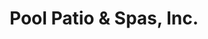 ---
title: "Pool Patio & Spas, Inc."
url: /fort-wayne/pool-patio-and-spas-inc/
shop: swimming pool
---